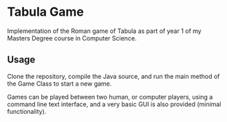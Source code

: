 # Tabula Game

Implementation of the Roman game of Tabula as part of year 1 of my Masters Degree course in Computer Science.

## Usage

Clone the repository, compile the Java source, and run the main method of the Game Class to start a new game.

Games can be played between two human, or computer players, using a command line text interface, and a very basic GUI is also provided (minimal functionality).